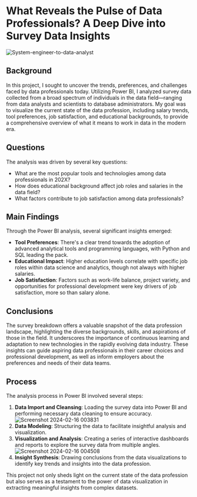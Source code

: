 # What Reveals the Pulse of Data Professionals? A Deep Dive into Survey Data Insights

![System-engineer-to-data-analyst](https://github.com/VictoriaEchols/DataProfessionalPowerBIProject/assets/157342613/005744f5-699f-40e8-ba65-88105d2a07ff)


## Background

In this project, I sought to uncover the trends, preferences, and challenges faced by data professionals today. Utilizing Power BI, I analyzed survey data collected from a broad spectrum of individuals in the data field—ranging from data analysts and scientists to database administrators. My goal was to visualize the current state of the data profession, including salary trends, tool preferences, job satisfaction, and educational backgrounds, to provide a comprehensive overview of what it means to work in data in the modern era.

## Questions

The analysis was driven by several key questions:
- What are the most popular tools and technologies among data professionals in 202X?
- How does educational background affect job roles and salaries in the data field?
- What factors contribute to job satisfaction among data professionals?

## Main Findings

Through the Power BI analysis, several significant insights emerged:
- **Tool Preferences**: There's a clear trend towards the adoption of advanced analytical tools and programming languages, with Python and SQL leading the pack.
- **Educational Impact**: Higher education levels correlate with specific job roles within data science and analytics, though not always with higher salaries.
- **Job Satisfaction**: Factors such as work-life balance, project variety, and opportunities for professional development were key drivers of job satisfaction, more so than salary alone.

## Conclusions

The survey breakdown offers a valuable snapshot of the data profession landscape, highlighting the diverse backgrounds, skills, and aspirations of those in the field. It underscores the importance of continuous learning and adaptation to new technologies in the rapidly evolving data industry. These insights can guide aspiring data professionals in their career choices and professional development, as well as inform employers about the preferences and needs of their data teams.

## Process

The analysis process in Power BI involved several steps:
1. **Data Import and Cleansing**: Loading the survey data into Power BI and performing necessary data cleaning to ensure accuracy.
   ![Screenshot 2024-02-16 003831](https://github.com/VictoriaEchols/DataProfessionalPowerBIProject/assets/157342613/82c1b8d8-41cd-408f-bc6a-9adcdb9283e6)
2. **Data Modeling**: Structuring the data to facilitate insightful analysis and visualization.
3. **Visualization and Analysis**: Creating a series of interactive dashboards and reports to explore the survey data from multiple angles.
![Screenshot 2024-02-16 004508](https://github.com/VictoriaEchols/DataProfessionalPowerBIProject/assets/157342613/b8d2c148-57f8-43f3-8cb1-76b9271e813e)
4. **Insight Synthesis**: Drawing conclusions from the data visualizations to identify key trends and insights into the data profession.

This project not only sheds light on the current state of the data profession but also serves as a testament to the power of data visualization in extracting meaningful insights from complex datasets.
